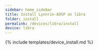 ```yaml
---
sidebar: home_sidebar
title: Install Lynnrin-AOSP on libra
folder: install
permalink: /devices/libra/install
device: libra
---
```

{% include templates/device_install.md %}
